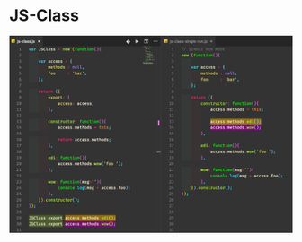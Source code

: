# JS-Class

![Screenshot](https://raw.githubusercontent.com/markpanado/JS-Class/master/screenshot.png)
